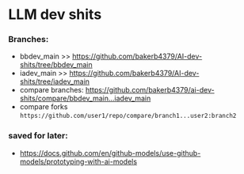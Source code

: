 # LLM dev shits

### Branches: 

* bbdev_main >> https://github.com/bakerb4379/AI-dev-shits/tree/bbdev_main
* iadev_main >> https://github.com/bakerb4379/AI-dev-shits/tree/iadev_main
* compare branches: https://github.com/bakerb4379/ai-dev-shits/compare/bbdev_main...iadev_main
* compare forks ```https://github.com/user1/repo/compare/branch1...user2:branch2```



### saved for later:
* https://docs.github.com/en/github-models/use-github-models/prototyping-with-ai-models
